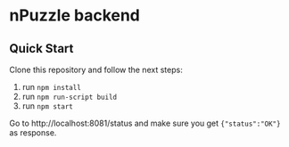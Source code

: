 # nPuzzle backend

## Quick Start
Clone this repository and follow the next steps:
1. run `npm install`
2. run `npm run-script build`
3. run `npm start`

Go to http://localhost:8081/status and make sure you get `{"status":"OK"}` as response.